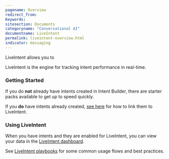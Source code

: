 ```yaml
---
pagename: Overview
redirect_from:
Keywords:
sitesection: Documents
categoryname: "Conversational AI"
documentname: LiveIntent
permalink: liveintent-overview.html
indicator: messaging
---
```


LiveIntent allows you to 

LiveIntent is the engine for tracking intent performance in real-time.

### Getting Started

If you do **not** already have intents created in Intent Builder, there are starter packs available to get up to speed quickly. 

If you **do** have intents already created, [see here](https://developers.liveperson.com/intent-builder-overview.html#enabling-liveintent) for how to link them to LiveIntent.

### Using LiveIntent

When you have intents and they are enabled for LiveIntent, you can view your data in the [LiveIntent dashboard](https://knowledge.liveperson.com/liveintent-dashboard.html).

See [LiveIntent playbooks](https://knowledge.liveperson.com/liveintent-playbooks.html) for some common usage flows and best practices.